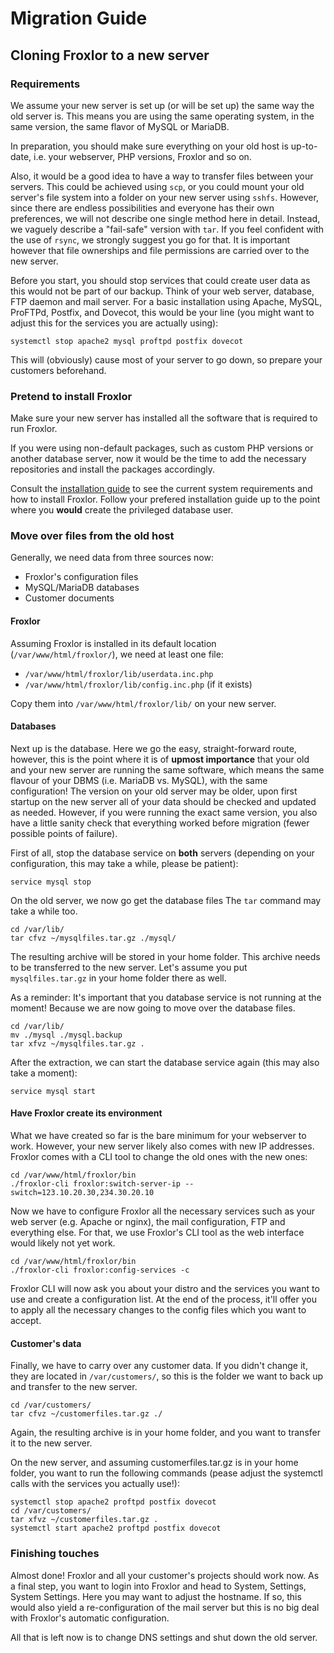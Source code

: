 <script setup>

</script>
# Migration Guide

## Cloning Froxlor to a new server

### Requirements
We assume your new server is set up (or will be set up) the same way the old server is. This means you are using the same operating system, in the same version, the same flavor of MySQL or MariaDB.

In preparation, you should make sure everything on your old host is up-to-date, i.e. your webserver, PHP versions, Froxlor and so on.

Also, it would be a good idea to have a way to transfer files between your servers. This could be achieved using `scp`, or you could mount your old server's file system into a folder on your new server using `sshfs`. However, since there are endless possibilities and everyone has their own preferences, we will not describe one single method here in detail. Instead, we vaguely describe a "fail-safe" version with `tar`. If you feel confident with the use of `rsync`, we strongly suggest you go for that. It is important however that file ownerships and file permissions are carried over to the new server.

Before you start, you should stop services that could create user data as this would not be part of our backup. Think of your web server, database, FTP daemon and mail server. For a basic installation using Apache, MySQL, ProFTPd, Postfix, and Dovecot, this would be your line (you might want to adjust this for the services you are actually using):
````shell
systemctl stop apache2 mysql proftpd postfix dovecot
````

This will (obviously) cause most of your server to go down, so prepare your customers beforehand.

### Pretend to install Froxlor
Make sure your new server has installed all the software that is required to run Froxlor.

If you were using non-default packages, such as custom PHP versions or another database server, now it would be the time to add the necessary repositories and install the packages accordingly.

Consult the [installation guide](../installation/) to see the current system requirements and how to install Froxlor. Follow your prefered installation guide up to the point where you **would** create the privileged database user.

### Move over files from the old host
Generally, we need data from three sources now:
* Froxlor's configuration files
* MySQL/MariaDB databases
* Customer documents

#### Froxlor
Assuming Froxlor is installed in its default location (`/var/www/html/froxlor/`), we need at least one file:
* `/var/www/html/froxlor/lib/userdata.inc.php`
* `/var/www/html/froxlor/lib/config.inc.php` (if it exists)

Copy them into `/var/www/html/froxlor/lib/` on your new server.

#### Databases
Next up is the database. Here we go the easy, straight-forward route, however, this is the point where it is of **upmost importance** that your old and your new server are running the same software, which means the same flavour of your DBMS (i.e. MariaDB vs. MySQL), with the same configuration! The version on your old server may be older, upon first startup on the new server all of your data should be checked and updated as needed. However, if you were running the exact same version, you also have a little sanity check that everything worked before migration (fewer possible points of failure).

First of all, stop the database service on **both** servers (depending on your configuration, this may take a while, please be patient):
````shell
service mysql stop
````

On the old server, we now go get the database files The `tar` command may take a while too.
````shell
cd /var/lib/
tar cfvz ~/mysqlfiles.tar.gz ./mysql/
````

The resulting archive will be stored in your home folder. This archive needs to be transferred to the new server. Let's assume you put `mysqlfiles.tar.gz` in your home folder there as well.

As a reminder: It's important that you database service is not running at the moment! Because we are now going to move over the database files.
````shell
cd /var/lib/
mv ./mysql ./mysql.backup
tar xfvz ~/mysqlfiles.tar.gz .
````

After the extraction, we can start the database service again (this may also take a moment):
````shell
service mysql start
````

#### Have Froxlor create its environment
What we have created so far is the bare minimum for your webserver to work. However, your new server likely also comes with new IP addresses. Froxlor comes with a CLI tool to change the old ones with the new ones:
````shell
cd /var/www/html/froxlor/bin
./froxlor-cli froxlor:switch-server-ip --switch=123.10.20.30,234.30.20.10
````

Now we have to configure Froxlor all the necessary services such as your web server (e.g. Apache or nginx), the mail configuration, FTP and everything else. For that, we use Froxlor's CLI tool as the web interface would likely not yet work.
````shell
cd /var/www/html/froxlor/bin
./froxlor-cli froxlor:config-services -c
````

Froxlor CLI will now ask you about your distro and the services you want to use and create a configuration list. At the end of the process, it'll offer you to apply all the necessary changes to the config files which you want to accept.

#### Customer's data
Finally, we have to carry over any customer data. If you didn't change it, they are located in `/var/customers/`, so this is the folder we want to back up and transfer to the new server.
````shell
cd /var/customers/
tar cfvz ~/customerfiles.tar.gz ./
````

Again, the resulting archive is in your home folder, and you want to transfer it to the new server.

On the new server, and assuming customerfiles.tar.gz is in your home folder, you want to run the following commands (pease adjust the systemctl calls with the services you actually use!):
````shell
systemctl stop apache2 proftpd postfix dovecot
cd /var/customers/
tar xfvz ~/customerfiles.tar.gz .
systemctl start apache2 proftpd postfix dovecot
````

### Finishing touches
Almost done! Froxlor and all your customer's projects should work now. As a final step, you want to login into Froxlor and head to System, Settings, System Settings. Here you may want to adjust the hostname. If so, this would also yield a re-configuration of the mail server but this is no big deal with Froxlor's automatic configuration.

All that is left now is to change DNS settings and shut down the old server.